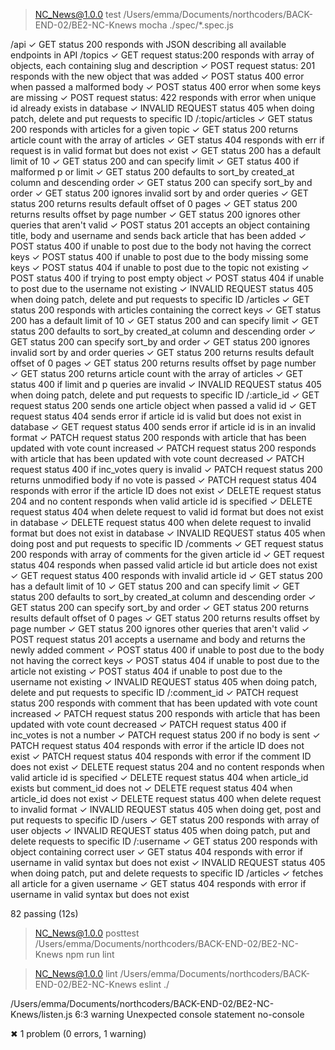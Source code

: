 
> NC_News@1.0.0 test /Users/emma/Documents/northcoders/BACK-END-02/BE2-NC-Knews
> mocha ./spec/*.spec.js



  /api
    ✓ GET status 200 responds with JSON describing all available endpoints in API
    /topics
      ✓ GET request status:200 responds with array of objects, each containing slug and description
      ✓ POST request status: 201 responds with the new object that was added
      ✓ POST status 400 error when passed a malformed body
      ✓ POST status 400 error when some keys are missing
      ✓ POST request status: 422 responds with error when unique id already exists in database
      ✓ INVALID REQUEST status 405 when doing patch, delete and put requests to specific ID
      /:topic/articles
        ✓ GET status 200 responds with articles for a given topic
        ✓ GET status 200 returns article count with the array of articles
        ✓ GET status 404 responds with err if request is in valid format but does not exist
        ✓ GET status 200 has a default limit of 10
        ✓ GET status 200 and can specify limit
        ✓ GET status 400 if malformed p or limit
        ✓ GET status 200 defaults to sort_by created_at column and descending order
        ✓ GET status 200 can specify sort_by and order
        ✓ GET status 200 ignores invalid sort by and order queries
        ✓ GET status 200 returns results default offset of 0 pages
        ✓ GET status 200 returns results offset by page number
        ✓ GET status 200 ignores other queries that aren't valid
        ✓ POST status 201 accepts an object containing title, body and username and sends back article that has been added
        ✓ POST status 400 if unable to post due to the body not having the correct keys
        ✓ POST status 400 if unable to post due to the body missing some keys
        ✓ POST status 404 if unable to post due to the topic not existing
        ✓ POST status 400 if trying to post empty object
        ✓ POST status 404 if unable to post due to the username not existing
        ✓ INVALID REQUEST status 405 when doing patch, delete and put requests to specific ID
    /articles
      ✓ GET status 200 responds with articles containing the correct keys
      ✓ GET status 200 has a default limit of 10
      ✓ GET status 200 and can specify limit
      ✓ GET status 200 defaults to sort_by created_at column and descending order
      ✓ GET status 200 can specify sort_by and order
      ✓ GET status 200 ignores invalid sort by and order queries
      ✓ GET status 200 returns results default offset of 0 pages
      ✓ GET status 200 returns results offset by page number
      ✓ GET status 200 returns article count with the array of articles
      ✓ GET status 400 if limit and p queries are invalid
      ✓ INVALID REQUEST status 405 when doing patch, delete and put requests to specific ID
      /:article_id
        ✓ GET request status 200 sends one article object when passed a valid id
        ✓ GET request status 404 sends error if article id is valid but does not exist in database
        ✓ GET request status 400 sends error if article id is in an invalid format
        ✓ PATCH request status 200 responds with article that has been updated with vote count increased
        ✓ PATCH request status 200 responds with article that has been updated with vote count decreased
        ✓ PATCH request status 400 if inc_votes query is invalid
        ✓ PATCH request status 200 returns unmodified body if no vote is passed
        ✓ PATCH request status 404 responds with error if the article ID does not exist
        ✓ DELETE request status 204 and no content responds when valid article id is specified
        ✓ DELETE request status 404 when delete request to valid id format but does not exist in database
        ✓ DELETE request status 400 when delete request to invalid format but does not exist in database
        ✓ INVALID REQUEST status 405 when doing post and put requests to specific ID
        /comments
          ✓ GET request status 200 responds with array of comments for the given article id
          ✓ GET request status 404 responds when passed valid article id but article does not exist
          ✓ GET request status 400 responds with invalid article id
          ✓ GET status 200 has a default limit of 10
          ✓ GET status 200 and can specify limit
          ✓ GET status 200 defaults to sort_by created_at column and descending order
          ✓ GET status 200 can specify sort_by and order
          ✓ GET status 200 returns results default offset of 0 pages
          ✓ GET status 200 returns results offset by page number
          ✓ GET status 200 ignores other queries that aren't valid
          ✓ POST request status 201 accepts a username and body and returns the newly added comment
          ✓ POST status 400 if unable to post due to the body not having the correct keys
          ✓ POST status 404 if unable to post due to the article not existing
          ✓ POST status 404 if unable to post due to the username not existing
          ✓ INVALID REQUEST status 405 when doing patch, delete and put requests to specific ID
          /:comment_id
            ✓ PATCH request status 200 responds with comment that has been updated with vote count increased
            ✓ PATCH request status 200 responds with article that has been updated with vote count decreased
            ✓ PATCH request status 400 if inc_votes is not a number
            ✓ PATCH request status 200 if no body is sent
            ✓ PATCH request status 404 responds with error if the article ID does not exist
            ✓ PATCH request status 404 responds with error if the comment ID does not exist
            ✓ DELETE request status 204 and no content responds when valid article id is specified
            ✓ DELETE request status 404 when article_id exists but comment_id does not
            ✓ DELETE request status 404 when article_id does not exist
            ✓ DELETE request status 400 when delete request to invalid format
            ✓ INVALID REQUEST status 405 when doing get, post and put requests to specific ID
    /users
      ✓ GET status 200 responds with array of user objects
      ✓ INVALID REQUEST status 405 when doing patch, put and delete requests to specific ID
      /:username
        ✓ GET status 200 responds with object containing correct user
        ✓ GET status 404 responds with error if username in valid syntax but does not exist
        ✓ INVALID REQUEST status 405 when doing patch, put and delete requests to specific ID
        /articles
          ✓ fetches all article for a given username
          ✓ GET status 404 responds with error if username in valid syntax but does not exist


  82 passing (12s)


> NC_News@1.0.0 posttest /Users/emma/Documents/northcoders/BACK-END-02/BE2-NC-Knews
> npm run lint


> NC_News@1.0.0 lint /Users/emma/Documents/northcoders/BACK-END-02/BE2-NC-Knews
> eslint ./


/Users/emma/Documents/northcoders/BACK-END-02/BE2-NC-Knews/listen.js
  6:3  warning  Unexpected console statement  no-console

✖ 1 problem (0 errors, 1 warning)

